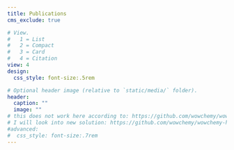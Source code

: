 ```yaml
---
title: Publications
cms_exclude: true

# View.
#   1 = List
#   2 = Compact
#   3 = Card
#   4 = Citation
view: 4
design:
  css_style: font-size:.5rem

# Optional header image (relative to `static/media/` folder).
header:
  caption: ""
  image: ""
# this does not work here according to: https://github.com/wowchemy/wowchemy-hugo-themes/issues/1975
# I will look into new solution: https://github.com/wowchemy/wowchemy-hugo-themes/commit/ad6e481c0aa6305c57d5a0c9f8403c1c96f4e99f
#advanced:
#  css_style: font-size:.7rem
---
```

